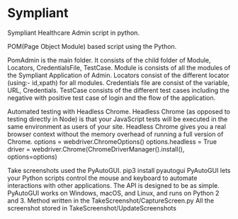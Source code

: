 # Sympliant
Sympliant Healthcare Admin script in python.

POM(Page Object Module) based script using the Python.

PomAdmin is the main folder. It consists of the child folder of Module, Locators, CredentialsFile, TestCase.
Module is consists of all the modules of the Sympliant Application of Admin.
Locators consist of the different locator (using:- id,xpath) for all modules.
Credentials file are consist of the variable, URL, Credentials.
TestCase consists of the different test cases including the negative with positive test case of login and the flow of the application.


Automated testing with Headless Chrome. Headless Chrome (as opposed to testing directly in Node) is that your JavaScript tests will be executed in the same environment as users of your site. Headless Chrome gives you a real browser context without the memory overhead of running a full version of Chrome.
options = webdriver.ChromeOptions()
options.headless = True
driver = webdriver.Chrome(ChromeDriverManager().install(), options=options)


Take screenshots used the PyAutoGUI. 
pip3 install pyautogui
PyAutoGUI lets your Python scripts control the mouse and keyboard to automate interactions with other applications. The API is designed to be as simple. PyAutoGUI works on Windows, macOS, and Linux, and runs on Python 2 and 3.
Method written in the TakeScreenshot/CaptureScreen.py
All the screenshot stored in TakeScreenshot/UpdateScreenshots

